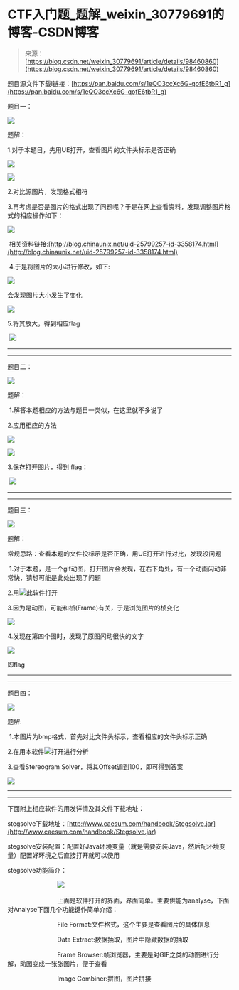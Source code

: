 <!--yml
category: 未分类
date: 2022-04-26 14:18:26
-->

# CTF入门题_题解_weixin_30779691的博客-CSDN博客

> 来源：[https://blog.csdn.net/weixin_30779691/article/details/98460860](https://blog.csdn.net/weixin_30779691/article/details/98460860)

题目源文件下载l链接：[https://pan.baidu.com/s/1eQO3ccXc6G-qofE6tbR1_g](https://pan.baidu.com/s/1eQO3ccXc6G-qofE6tbR1_g) [](https://pan.baidu.com/s/1oY2qCQ6rzjjWLF0MESQFzQ) 

题目一：

![](img/5ed1335c94004583bb1a2620251a5960.png)

题解：

1.对于本题目，先用UE打开，查看图片的文件头标示是否正确

![](img/ba8e0b458d0ec4fda3f39c4711e98b7e.png)

![](img/fa94ff82f399ca134df9a094a8062778.png)

2.对比源图片，发现格式相符

3.再考虑是否是图片的格式出现了问题呢？于是在网上查看资料，发现调整图片格式的相应操作如下：

![](img/9c57dedb949c266e1b48c980ea8e8688.png)

 相关资料链接:[http://blog.chinaunix.net/uid-25799257-id-3358174.html](http://blog.chinaunix.net/uid-25799257-id-3358174.html)

 4.于是将图片的大小进行修改，如下:

![](img/052815e417f5464e7e77fe182bddb78d.png)

会发现图片大小发生了变化

![](img/264fa6ce28a0f03c79e17d160bbabfbf.png)

5.将其放大，得到相应flag

 ![](img/26ed6b0bc26181fd6f5e8e4e40f42a60.png)

* * *

* * *

题目二：

![](img/8a07af441082b7e475c2c7af16797c4b.png)

题解：

 1.解答本题相应的方法与题目一类似，在这里就不多说了

2.应用相应的方法

![](img/10bac4016a763bb9cbe7ef48332c8b4c.png)

![](img/3508206c19b6fd070c2d009e1d31ca82.png)

3.保存打开图片，得到 flag：

 ![](img/614c98f6bc6c0fcb56830e7055eae09d.png)

* * *

* * *

题目三：

![](img/1713e1500c364e979075fad0255ad48e.png)

题解：

常规思路：查看本题的文件投标示是否正确，用UE打开进行对比，发现没问题

 1.对于本题，是一个gif动图，打开图片会发现，在右下角处，有一个动画闪动非常快，猜想可能是此处出现了问题

2.用![](img/6640697e81f661b4c4a09053b5da44ee.png)此软件打开

3.因为是动图，可能和桢(Frame)有关，于是浏览图片的桢变化

![](img/651d7dfb67e3cbc69a34948422efce46.png)

4.发现在第四个图时，发现了原图闪动很快的文字

![](img/3e45c510a68278d5863be671bfb3a1ef.png)

即flag

* * *

* * *

题目四：

![](img/fec61410f4ee24149b9d33f7d4593870.png)

题解:

 1.本图片为bmp格式，首先对比文件头标示，查看相应的文件头标示正确

2.在用本软件![](img/7e60ee32bdb7fcafed759031bbfecd2a.png)打开进行分析

3.查看Stereogram Solver，将其Offset调到100，即可得到答案

![](img/f9b3f95d6e34b08253382f7e436f28b5.png)

* * *

* * *

下面附上相应软件的用发详情及其文件下载地址：

stegsolve下载地址：[http://www.caesum.com/handbook/Stegsolve.jar](http://www.caesum.com/handbook/Stegsolve.jar)

stegsolve安装配置：配置好Java环境变量（就是需要安装Java，然后配环境变量）配置好环境之后直接打开就可以使用

stegsolve功能简介：

　　　　　　　　![](img/45de90570c7ba19be5b60bdce2de9c81.png)

　　　　　　　　上面是软件打开的界面，界面简单。主要供能为analyse，下面对Analyse下面几个功能键作简单介绍：

　　　　　　　　File Format:文件格式，这个主要是查看图片的具体信息

　　　　　　　　Data Extract:数据抽取，图片中隐藏数据的抽取

　　　　　　　　Frame Browser:帧浏览器，主要是对GIF之类的动图进行分解，动图变成一张张图片，便于查看

　　　　　　　　Image Combiner:拼图，图片拼接